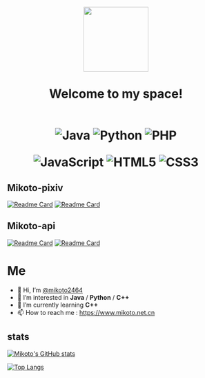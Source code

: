 <h1 align="center">
  <br>
  <a href="https://www.mikoto.net.cn" alt="logo" ><img src="http://file.mikoto.net.cn/icon.jpg" width="150" /></a>
  <br><br>
  Welcome to my space!
  <br><br>
  
  ![Java](https://img.shields.io/badge/Java-blue?style=plastic&logoColor=FFFFFF&logo=java&color=3776AB)
  ![Python](https://img.shields.io/badge/Python-blue?style=plastic&logoColor=FFFFFF&logo=python&color=3776AB)
  ![PHP](https://img.shields.io/badge/PHP-blue?style=plastic&logoColor=FFFFFF&logo=php&color=777BB4)
  
  ![JavaScript](https://img.shields.io/badge/JavaScript-blue?style=plastic&logoColor=FFFFFF&logo=javascript&color=F7DF1E)
  ![HTML5](https://img.shields.io/badge/HTML5-blue?style=plastic&logoColor=FFFFFF&logo=html5&color=E34F26)
  ![CSS3](https://img.shields.io/badge/CSS3-blue?style=plastic&logoColor=FFFFFF&logo=css3&color=1572B6)
</h1>

## Mikoto-pixiv

[![Readme Card](https://github-readme-stats.vercel.app/api/pin/?username=mikoto2464&repo=pixiv-main)](https://github.com/mikoto2464/pixiv-main)
[![Readme Card](https://github-readme-stats.vercel.app/api/pin/?username=mikoto2464&repo=pixiv-forward)](https://github.com/mikoto2464/pixiv-forward)

## Mikoto-api

[![Readme Card](https://github-readme-stats.vercel.app/api/pin/?username=mikoto2464&repo=http-api)](https://github.com/mikoto2464/http-api)
[![Readme Card](https://github-readme-stats.vercel.app/api/pin/?username=mikoto2464&repo=database-api)](https://github.com/mikoto2464/database-api)

# Me

- 👋 Hi, I’m [@mikoto2464](https://github.com/mikoto2464)
- 👀 I’m interested in **Java** / **Python** / **C++**
- 🌱 I’m currently learning **C++**
- 📫 How to reach me : <https://www.mikoto.net.cn>

## stats
[![Mikoto's GitHub stats](https://github-readme-stats.vercel.app/api?username=mikoto2464&count_private=true&show_icons=true&theme=tokyonight)](https://github.com/anuraghazra/github-readme-stats)

[![Top Langs](https://github-readme-stats.vercel.app/api/top-langs/?username=mikoto2464&layout=compact&count_private=true&show_icons=true&theme=tokyonight)](https://github.com/anuraghazra/github-readme-stats)
